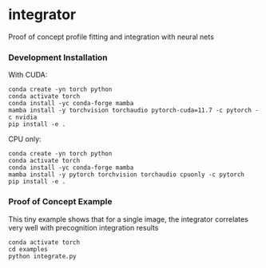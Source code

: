 # integrator
Proof of concept profile fitting and integration with neural nets


### Development Installation
With CUDA:
```
conda create -yn torch python
conda activate torch
conda install -yc conda-forge mamba
mamba install -y torchvision torchaudio pytorch-cuda=11.7 -c pytorch -c nvidia
pip install -e .
```

CPU only:
```
conda create -yn torch python
conda activate torch
conda install -yc conda-forge mamba
mamba install -y pytorch torchvision torchaudio cpuonly -c pytorch
pip install -e .
```


### Proof of Concept Example
This tiny example shows that for a single image, the integrator
correlates very well with precognition integration results

```
conda activate torch
cd examples
python integrate.py
```
